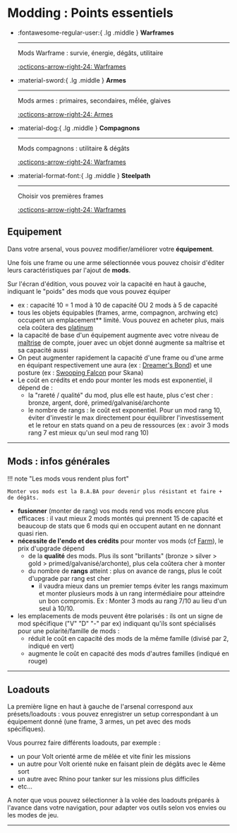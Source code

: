 # Modding : Points essentiels

<div class="grid cards" markdown>

-   :fontawesome-regular-user:{ .lg .middle } __Warframes__

    ---

    Mods Warframe : survie, énergie, dégâts, utilitaire

    [:octicons-arrow-right-24: Warframes](warframes.md)

-   :material-sword:{ .lg .middle } __Armes__

    ---

    Mods armes : primaires, secondaires, mếlée, glaives

    [:octicons-arrow-right-24: Armes](weapons.md)

-   :material-dog:{ .lg .middle } __Compagnons__

    ---

    Mods compagnons : utilitaire & dégâts

    [:octicons-arrow-right-24: Warframes](steelpath.md)

-   :material-format-font:{ .lg .middle } __Steelpath__

    ---

    Choisir vos premières frames

    [:octicons-arrow-right-24: Warframes](steelpath.md)


</div>


## **Equipement**

Dans votre arsenal, vous pouvez modifier/améliorer votre **équipement**.

Une fois une frame ou une arme sélectionnée vous pouvez choisir d'éditer leurs caractéristiques par l'ajout de **mods**.

Sur l'écran d'édition, vous pouvez voir la capacité en haut à gauche, indiquant le "poids" des mods que vous pouvez équiper 

- ex : capacité 10 = 1 mod à 10 de capacité OU 2 mods à 5 de capacité
- tous les objets équipables (frames, arme, compagnon, archwing etc) occupent un emplacement** limité. Vous pouvez en acheter plus, mais cela coûtera des [platinum](../farm.md/#plats)
- la capacité de base d'un équipement augmente avec votre niveau de [maîtrise](../beginner/mastery-rank.md) de compte, jouer avec un objet donné augmente sa maîtrise et sa capacité aussi
- On peut augmenter rapidement la capacité d'une frame ou d'une arme en équipant respectivement une aura (ex : [Dreamer's Bond]()) et une posture (ex : [Swooping Falcon](https://wiki.warframe.com/w/Swooping_Falcon) pour Skana)
- Le coût en crédits et endo pour monter les mods est exponentiel, il dépend de :
    - la "rareté / qualité" du mod, plus elle est haute, plus c'est cher : bronze, argent, doré, primed/galvanisé/archonte
    - le nombre de rangs : le coût est exponentiel. Pour un mod rang 10, éviter d'investir le max directement pour équilibrer l'investissement et le retour en stats quand on a peu de ressources (ex : avoir 3 mods rang 7 est mieux qu'un seul mod rang 10)

-------------------

## **Mods : infos générales**

!!! note "Les mods vous rendent plus fort"

    Monter vos mods est la B.A.BA pour devenir plus résistant et faire + de dégâts.

- **fusionner** (monter de rang) vos mods rend vos mods encore plus efficaces : il vaut mieux 2 mods montés qui prennent 15 de capacité et beaucoup de stats que 6 mods qui en occupent autant en ne donnant quasi rien.
- **nécessite de l'endo et des crédits** pour monter vos mods (cf [Farm](../farm.md)), le prix d'upgrade dépend
    - de la **qualité** des mods. Plus ils sont "brillants" (bronze > silver > gold > primed/galvanisé/archonte), plus cela coûtera cher à monter
    - du nombre de **rangs** atteint : plus on avance de rangs, plus le coût d'upgrade par rang est cher
        - il vaudra mieux dans un premier temps éviter les rangs maximum et monter plusieurs mods à un rang intermédiaire pour atteindre un bon compromis. Ex : Monter 3 mods au rang 7/10 au lieu d'un seul à 10/10.
- les emplacements de mods peuvent être polarisés : ils ont un signe de mod spécifique ("V" "D" "-" par ex) indiquant qu'ils sont spécialisés pour une polarité/famille de mods :
    - réduit le coût en capacité des mods de la même famille (divisé par 2, indiqué en vert)
    - augmente le coût en capacité des mods d'autres familles (indiqué en rouge)

-------------------


## **Loadouts**

La première ligne en haut à gauche de l'arsenal correspond aux présets/loadouts : vous pouvez enregistrer un setup correspondant à un équipement donné (une frame, 3 armes, un pet avec des mods spécifiques).

Vous pourrez faire différents loadouts, par exemple :

  - un pour Volt orienté arme de mêlée et vite finir les missions
  - un autre pour Volt orienté nuke en faisant plein de dégâts avec le 4ème sort
  - un autre avec Rhino pour tanker sur les missions plus difficiles
  - etc...

A noter que vous pouvez sélectionner à la volée des loadouts préparés à l'avance dans votre navigation, pour adapter vos outils selon vos envies ou les modes de jeu.

-------------------



